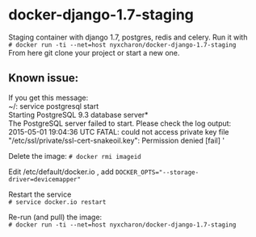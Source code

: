 # docker-django-1.7-staging
Staging container with django 1.7, postgres, redis and celery.
Run it with  
```# docker run -ti --net=host nyxcharon/docker-django-1.7-staging```   
From here git clone your project or start a new one.  

Known issue:
--------------------------------------
If you get this message:  
  ~/: service postgresql start  
   Starting PostgreSQL 9.3 database server*   
   The PostgreSQL server failed to start. Please check the log output:  
2015-05-01 19:04:36 UTC FATAL:  could not access private key file "/etc/ssl/private/ssl-cert-snakeoil.key":   Permission denied   [fail] '  

Delete the image:
```# docker rmi imageid```

Edit /etc/default/docker.io , add 
```DOCKER_OPTS="--storage-driver=devicemapper"  ```

Restart the service  
```# service docker.io restart  ```

Re-run (and pull) the image:  
```# docker run -ti --net=host nyxcharon/docker-django-1.7-staging  ```



